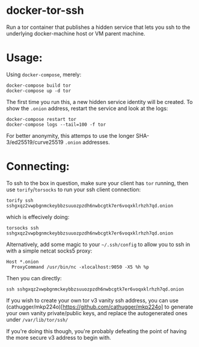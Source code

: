 # docker-tor-ssh

Run a tor container that publishes a hidden service that lets you ssh to the underlying docker-machine host or VM parent machine.

# Usage:

Using `docker-compose`, merely:

    docker-compose build tor
    docker-compose up -d tor

The first time you run this, a new hidden service identity will be created.
To show the `.onion` address, restart the service and look at the logs:

    docker-compose restart tor
    docker-compose logs --tail=100 -f tor

For better anonymity, this attemps to use the longer SHA-3/ed25519/curve25519 `.onion` addresses.

# Connecting:

To ssh to the box in question, make sure your client has `tor` running, then use `torify`/`torsocks` to run your ssh client connection:

    torify ssh sshgxqz2vwpbgnmckeybbzsuuozpzdh6nwbcgtk7er6voqxklrhzh7qd.onion

which is effecively doing:

    torsocks ssh sshgxqz2vwpbgnmckeybbzsuuozpzdh6nwbcgtk7er6voqxklrhzh7qd.onion

Alternatively, add some magic to your `~/.ssh/config` to allow you to ssh in with a simple netcat socks5 proxy:

    Host *.onion
      ProxyCommand /usr/bin/nc -xlocalhost:9050 -X5 %h %p

Then you can directly:

    ssh sshgxqz2vwpbgnmckeybbzsuuozpzdh6nwbcgtk7er6voqxklrhzh7qd.onion

If you wish to create your own tor v3 vanity ssh address, you can use (cathugger/mkp224o)[https://github.com/cathugger/mkp224o] to generate your own vanity private/public keys, and replace the autogenerated ones under `/var/lib/tor/ssh/`

If you're doing this though, you're probably defeating the point of having the more secure v3 address to begin with.

